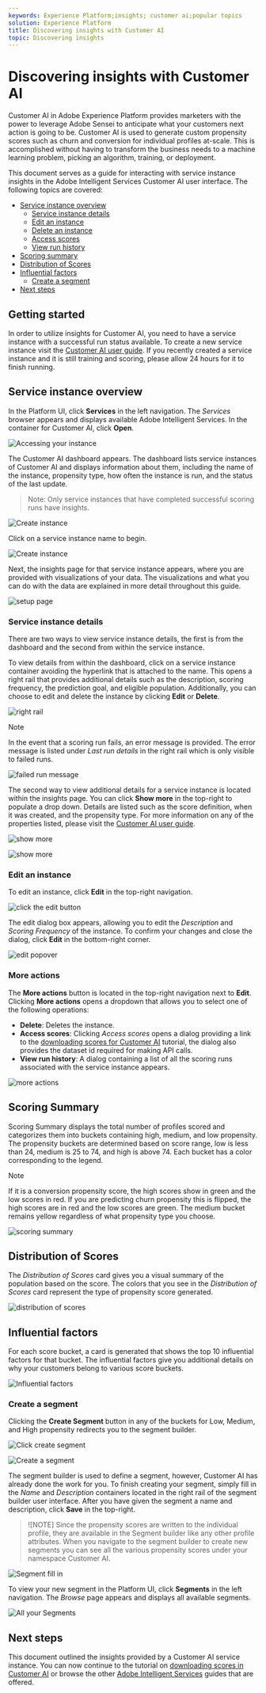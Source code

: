 ```yaml
---
keywords: Experience Platform;insights; customer ai;popular topics
solution: Experience Platform
title: Discovering insights with Customer AI
topic: Discovering insights
---
```


# Discovering insights with Customer AI

Customer AI in Adobe Experience Platform provides marketers with the power to leverage Adobe Sensei to anticipate what your customers next action is going to be. Customer AI is used to generate custom propensity scores such as churn and conversion for individual profiles at-scale. This is accomplished without having to transform the business needs to a machine learning problem, picking an algorithm, training, or deployment.

This document serves as a guide for interacting with service instance insights in the Adobe Intelligent Services Customer AI user interface. The following topics are covered:

- [Service instance overview](#service-instance-overview)
  - [Service instance details](#service-instance-details)
  - [Edit an instance](#edit-an-instance)
  - [Delete an instance](#more-actions)
  - [Access scores](#more-actions)
  - [View run history](#more-actions)
- [Scoring summary](#scoring-summary)
- [Distribution of Scores](#distribution-of-scores)
- [Influential factors](#influential-factors)
  - [Create a segment](#create-a-segment)
- [Next steps](#next-steps)

## Getting started

In order to utilize insights for Customer AI, you need to have a service instance with a successful run status available. To create a new service instance visit the [Customer AI user guide](./user-guide.md). If you recently created a service instance and it is still training and scoring, please allow 24 hours for it to finish running.

## Service instance overview

In the Platform UI, click **Services** in the left navigation. The *Services* browser appears and displays available Adobe Intelligent Services. In the container for Customer AI, click **Open**.

![Accessing your instance](./images/insights/navigate-to-service.png)

The Customer AI dashboard appears. The dashboard lists service instances of Customer AI and displays information about them, including the name of the instance, propensity type, how often the instance is run, and the status of the last update.

> Note: Only service instances that have completed successful scoring runs have insights.

![Create instance](./images/insights/dashboard.png)

Click on a service instance name to begin.

![Create instance](./images/insights/click-the-name.png)

Next, the insights page for that service instance appears, where you are provided with visualizations of your data. The visualizations and what you can do with the data are explained in more detail throughout this guide.

![setup page](./images/insights/landing-page.png)


### Service instance details

There are two ways to view service instance details, the first is from the dashboard and the second from within the service instance. 

To view details from within the dashboard, click on a service instance container avoiding the hyperlink that is attached to the name. This opens a right rail that provides additional details such as the description, scoring frequency, the prediction goal, and eligible population. Additionally, you can choose to edit and delete the instance by clicking **Edit** or **Delete**.

![right rail](./images/insights/success-run.png)

>[!NOTE]
>In the event that a scoring run fails, an error message is provided. The error message is listed under *Last run details* in the right rail which is only visible to failed runs.

![failed run message](./images/insights/failed-run.png)

The second way to view additional details for a service instance is located within the insights page. You can click **Show more** in the top-right to populate a drop down. Details are listed such as the score definition, when it was created, and the propensity type. For more information on any of the properties listed, please visit the [Customer AI user guide](./user-guide.md).

![show more](./images/insights/landing-show-more.png)

![show more](./images/insights/show-more.png)

### Edit an instance

To edit an instance, click **Edit** in the top-right navigation.

![click the edit button](./images/insights/edit-button.png)

The edit dialog box appears, allowing you to edit the *Description* and *Scoring Frequency* of the instance. To confirm your changes and close the dialog, click **Edit** in the bottom-right corner.

![edit popover](./images/insights/edit-instance.png)

### More actions

The **More actions** button is located in the top-right navigation next to **Edit**. Clicking **More actions** opens a dropdown that allows you to select one of the following operations:

- **Delete**: Deletes the instance.
- **Access scores**: Clicking *Access scores* opens a dialog providing a link to the [downloading scores for Customer AI](./download-scores.md) tutorial, the dialog also provides the dataset id required for making API calls.
- **View run history**: A dialog containing a list of all the scoring runs associated with the service instance appears.

![more actions](./images/insights/more-actions.png)

## Scoring Summary

Scoring Summary displays the total number of profiles scored and categorizes them into buckets containing high, medium, and low propensity. The propensity buckets are determined based on score range, low is less than 24, medium is 25 to 74, and high is above 74. Each bucket has a color corresponding to the legend. 

>[!NOTE]
>If it is a conversion propensity score, the high scores show in green and the low scores in red. If you are predicting churn propensity this is flipped, the high scores are in red and the low scores are green. The medium bucket remains yellow regardless of what propensity type you choose.

![scoring summary](./images/insights/scoring-summary.png)

## Distribution of Scores

The *Distribution of Scores* card gives you a visual summary of the population based on the score. The colors that you see in the *Distribution of Scores* card represent the type of propensity score generated. 

![distribution of scores](./images/insights/distribution-of-scores.png)

## Influential factors

For each score bucket, a card is generated that shows the top 10 influential factors for that bucket. The influential factors give you additional details on why your customers belong to various score buckets.

![Influential factors](./images/insights/influential-factors.png)

### Create a segment

Clicking the **Create Segment** button in any of the buckets for Low, Medium, and High propensity redirects you to the segment builder.

![Click create segment](./images/insights/influential-factors-create-segment.png)

![Create a segment](./images/insights/create-segment.png)

The segment builder is used to define a segment, however, Customer AI has already done the work for you. To finish creating your segment, simply fill in the *Name* and *Description* containers located in the right rail of the segment builder user interface. After you have given the segment a name and description, click **Save** in the top-right.

>![NOTE] Since the propensity scores are written to the individual profile, they are available in the Segment builder like any other profile attributes. When you navigate to the segment builder to create new segments you can see all the various propensity scores under your namespace Customer AI.

![Segment fill in](./images/insights/segment-saving.png)

 To view your new segment in the Platform UI, click **Segments** in the left navigation. The *Browse* page appears and displays all available segments. 

 ![All your Segments](./images/insights/Segments-dashboard.png)

## Next steps

This document outlined the insights provided by a Customer AI service instance. You can now continue to the tutorial on [downloading scores in Customer AI](./download-scores.md) or browse the other [Adobe Intelligent Services](../home.md) guides that are offered.